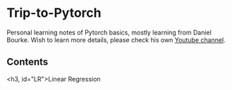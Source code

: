 # Trip-to-Pytorch
Personal learning notes of Pytorch basics, mostly learning from Daniel Bourke. Wish to learn more details, please check his own [Youtube channel](https://www.youtube.com/watch?v=Z_ikDlimN6A, 'YT Link').
## Contents

<h3, id="LR">Linear Regression </h3>
